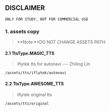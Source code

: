 ## DISCLAIMER
`ONLY FOR STUDY, NOT FOR COMMERCIAL USE `

### 1. assets copy
> **Note:**DO NOT CHANGE ASSETS PATH
#### 2.1 TtsType.MAGIC_TTS
>iflytek tts for autonavi --- Zhiling Lin

`/assets/tts/iflytek/autonavi`
#### 2.2 TtsType.AWESOME_TTS
>iflytek original tts

`/assets/tts/original`